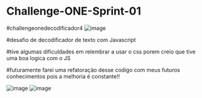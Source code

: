 # Challenge-ONE-Sprint-01
#challengeonedecodificador4 ![image](https://user-images.githubusercontent.com/81692269/225936837-8d3086f7-deb8-4fd0-9c98-6fe7d73affbe.png)


#desafio de decodificador de texto com Javascript

#tive algumas dificuldades em relembrar a usar o css porem creio que tive uma boa logica com o JS

#futuramente farei uma refatoração desse codigo com meus futuros conhecimentos pois a melhoria é constante!!

![image](https://user-images.githubusercontent.com/81692269/209550500-f973da2f-7838-49ec-a5d3-8d37a81644cf.png)
![image](https://user-images.githubusercontent.com/81692269/209550584-c82a45cb-5a5e-48f1-b80f-d47936af38a2.png)
